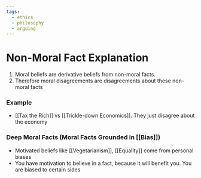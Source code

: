 ```yaml
---
tags:
  - ethics
  - philosophy
  - arguing
---
```

# Non-Moral Fact Explanation
1. Moral beliefs are derivative beliefs from non-moral facts.
2. Therefore moral disagreements are disagreements about these non-moral facts
### Example
- [[Tax the Rich]] vs [[Trickle-down Economics]]. They just disagree about the economy
### Deep Moral Facts (Moral Facts Grounded in [[Bias]])
- Motivated beliefs like [[Vegetarianism]], [[Equality]] come from personal biases
- You have motivation to believe in a fact, because it will benefit you. You are biased to certain sides